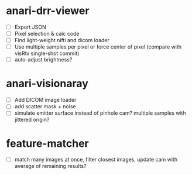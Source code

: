 # anari-drr-viewer
- [ ] Export JSON
- [ ] Pixel selection & calc code
- [ ] Find light-weight nifti and dicom loader
- [ ] Use multiple samples per pixel or force center of pixel (compare with visRtx single-shot commit)
- [ ] auto-adjust brightness?

# anari-visionaray
- [ ] Add DICOM image loader
- [ ] add scatter mask + noise
- [ ] simulate emitter surface instead of pinhole cam? multiple samples with jittered origin?

# feature-matcher
- [ ] match many images at once, filter closest images, update cam with average of remaining results?

